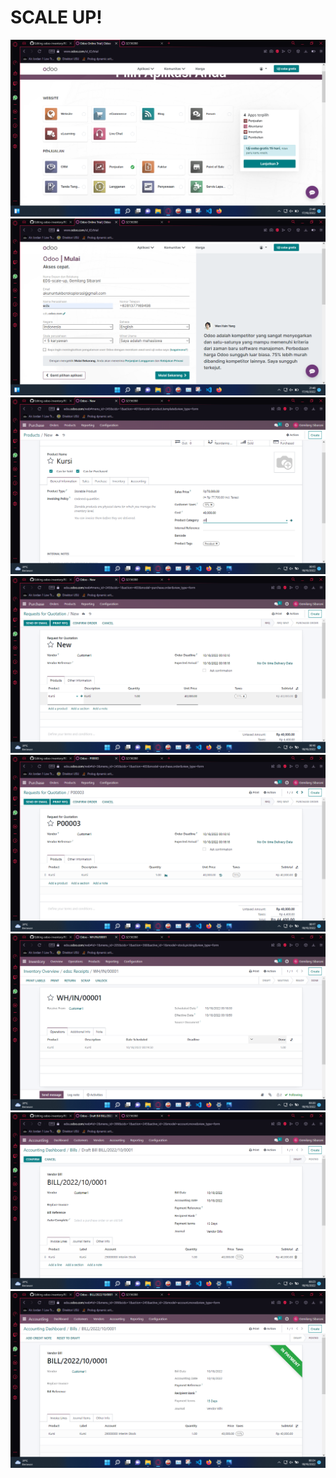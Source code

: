 <h1>
  SCALE UP!
</h1>

<img src="pic1.png">
<img src="pic2.png">
<img src="pic3.png">
<img src="pic4.png">
<img src="pic5.png">
<img src="pic6.png">
<img src="pic7.png">
<img src="pic8.png">
